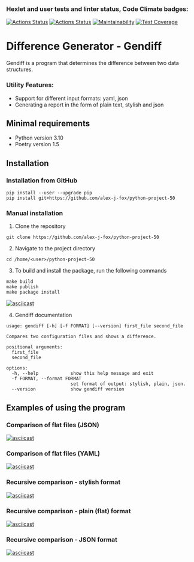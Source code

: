 ### Hexlet and user tests and linter status, Code Climate badges:
[![Actions Status](https://github.com/alex-j-fox/python-project-50/actions/workflows/hexlet-check.yml/badge.svg)](https://github.com/alex-j-fox/python-project-50/actions)
[![Actions Status](https://github.com/alex-j-fox/python-project-50/actions/workflows/my-check.yml/badge.svg)](https://github.com/alex-j-fox/python-project-50/actions)
[![Maintainability](https://api.codeclimate.com/v1/badges/d86503c410f675872721/maintainability)](https://codeclimate.com/github/alex-j-fox/python-project-50/maintainability)
[![Test Coverage](https://api.codeclimate.com/v1/badges/d86503c410f675872721/test_coverage)](https://codeclimate.com/github/alex-j-fox/python-project-50/test_coverage)

# Difference Generator - Gendiff
Gendiff is a program that determines the difference between two data structures.

### Utility Features:

- Support for different input formats: yaml, json
- Generating a report in the form of plain text, stylish and json

## Minimal requirements

- Python version 3.10
- Poetry version 1.5

## Installation

### Installation from GitHub

```
pip install --user --upgrade pip
pip install git+https://github.com/alex-j-fox/python-project-50
```

### Manual installation

1. Clone the repository

```
git clone https://github.com/alex-j-fox/python-project-50
```

2. Navigate to the project directory 

```
cd /home/<user>/python-project-50
```

3. To build and install the package, run the following commands 

```
make build
make publish
make package install
```
[![asciicast](https://asciinema.org/a/omodt3ibXmIsy21j9mgdZnA5E.svg)](https://asciinema.org/a/omodt3ibXmIsy21j9mgdZnA5E)

4. Gendiff documentation
```
usage: gendiff [-h] [-f FORMAT] [--version] first_file second_file

Compares two configuration files and shows a difference.

positional arguments:
  first_file
  second_file

options:
  -h, --help            show this help message and exit
  -f FORMAT, --format FORMAT
                        set format of output: stylish, plain, json.
  --version             show gendiff version
```

## Examples of using the program

### Comparison of flat files (JSON) 
[![asciicast](https://asciinema.org/a/NS9uNKDBVSpY29W492FSIMooN.svg)](https://asciinema.org/a/NS9uNKDBVSpY29W492FSIMooN)

### Comparison of flat files (YAML) 
[![asciicast](https://asciinema.org/a/xZMQzmSfHG8adu2Inkski6sw1.svg)](https://asciinema.org/a/xZMQzmSfHG8adu2Inkski6sw1)

### Recursive comparison - stylish format
[![asciicast](https://asciinema.org/a/xoYG8jHFAlYs0y7OxczJqpiCa.svg)](https://asciinema.org/a/xoYG8jHFAlYs0y7OxczJqpiCa)

### Recursive comparison - plain (flat) format
[![asciicast](https://asciinema.org/a/Z9yDonNs28R86ll4Gun3Sum6M.svg)](https://asciinema.org/a/Z9yDonNs28R86ll4Gun3Sum6M)

### Recursive comparison - JSON format
[![asciicast](https://asciinema.org/a/FdUIT7IQ9uTCnYsJ05Ctb4OF2.svg)](https://asciinema.org/a/FdUIT7IQ9uTCnYsJ05Ctb4OF2)